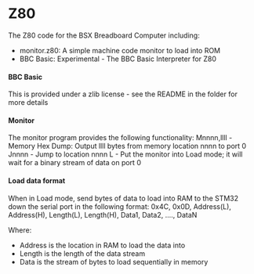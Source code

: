# Z80
The Z80 code for the BSX Breadboard Computer including:

- monitor.z80: A simple machine code monitor to load into ROM
- BBC Basic: Experimental - The BBC Basic Interpreter for Z80

#### BBC Basic
This is provided under a zlib license - see the README in the folder for more details

#### Monitor
The monitor program provides the following functionality:
Mnnnn,llll - Memory Hex Dump: Output llll bytes from memory location nnnn to port 0
Jnnnn - Jump to location nnnn
L - Put the monitor into Load mode; it will wait for a binary stream of data on port 0

#### Load data format
When in Load mode, send bytes of data to load into RAM to the STM32 down the serial port in the
following format:
0x4C, 0x0D, Address(L), Address(H), Length(L), Length(H), Data1, Data2, ...., DataN

Where:
- Address is the location in RAM to load the data into
- Length is the length of the data stream
- Data is the stream of bytes to load sequentially in memory
